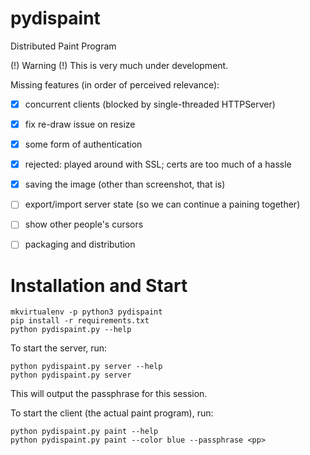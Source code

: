 # pydispaint
Distributed Paint Program


(!) Warning (!) This is very much under development.

Missing features (in order of perceived relevance):
- [x] concurrent clients (blocked by single-threaded HTTPServer)
- [x] fix re-draw issue on resize
- [x] some form of authentication
- [x] rejected: played around with SSL; certs are too much of a hassle
- [x] saving the image (other than screenshot, that is)
- [ ] export/import server state (so we can continue a paining together)
- [ ] show other people's cursors
- [ ] packaging and distribution


# Installation and Start

    mkvirtualenv -p python3 pydispaint
    pip install -r requirements.txt
    python pydispaint.py --help

To start the server, run:

    python pydispaint.py server --help
    python pydispaint.py server

This will output the passphrase for this session.

To start the client (the actual paint program), run:

    python pydispaint.py paint --help
    python pydispaint.py paint --color blue --passphrase <pp>

